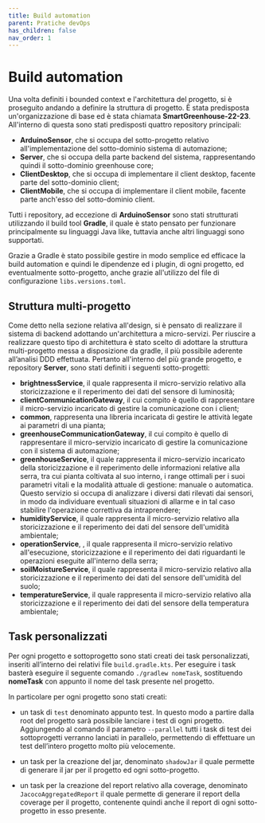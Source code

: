 ```yaml
---
title: Build automation
parent: Pratiche devOps
has_children: false
nav_order: 1
---
```

# Build automation

Una volta definiti i bounded context e l'architettura del progetto, si è proseguito andando a definire la struttura di progetto. È stata predisposta un'organizzazione di base ed è stata chiamata **SmartGreenhouse-22-23**. All'interno di questa sono stati predisposti quattro repository principali:
- **ArduinoSensor**, che si occupa del sotto-progetto relativo all'implementazione del sotto-dominio sistema di automazione;
- **Server**, che si occupa della parte backend del sistema, rappresentando quindi il sotto-dominio greenhouse core;
- **ClientDesktop**, che si occupa di implementare il client desktop, facente parte del sotto-dominio client;
- **ClientMobile**, che si occupa di implementare il client mobile, facente parte anch'esso del sotto-dominio client.

Tutti i repository, ad eccezione di **ArduinoSensor** sono stati strutturati utilizzando il build tool **Gradle**, il quale è stato pensato per funzionare principalmente su linguaggi Java like, tuttavia anche altri linguaggi sono supportati.

Grazie a Gradle è stato possibile gestire in modo semplice ed efficace la build automation e quindi le dipendenze ed i plugin, di ogni progetto, ed eventualmente sotto-progetto, anche grazie all'utilizzo del file di configurazione ``libs.versions.toml``.


## Struttura multi-progetto

Come detto nella sezione relativa all'design, si è pensato di realizzare il sistema di backend adottando un'architettura a micro-servizi. Per riuscire a realizzare questo tipo di architettura è stato scelto di adottare la struttura multi-progetto messa a disposizione da gradle, il più possibile aderente all’analisi DDD effettuata. Pertanto all'interno del più grande progetto, e repository **Server**, sono stati definiti i seguenti sotto-progetti:

- **brightnessService**, il quale rappresenta il micro-servizio relativo alla storicizzazione e il reperimento dei dati del sensore di luminosità; 
- **clientCommunicationGateway**, il cui compito è quello di rappresentare il micro-servizio incaricato di gestire la comunicazione con i client;
- **common**, rappresenta una libreria incaricata di gestire le attività legate ai parametri di una pianta;
- **greenhouseCommunicationGateway**, il cui compito è quello di rappresentare il micro-servizio incaricato di gestire la comunicazione con il sistema di automazione;
- **greenhouseService**, il quale rappresenta il micro-servizio incaricato della storicizzazione e il reperimento delle informazioni relative alla serra, tra cui pianta coltivata al suo interno, i range ottimali per i suoi parametri vitali e la modalità attuale di gestione: manuale o automatica. Questo servizio si occupa di analizzare i diversi dati rilevati dai sensori, in modo da individuare eventuali situazioni di allarme e in tal caso stabilire l'operazione correttiva da intraprendere; 
- **humidityService**, il quale rappresenta il micro-servizio relativo alla storicizzazione e il reperimento dei dati del sensore dell'umidità ambientale; 
- **operationService**, , il quale rappresenta il micro-servizio relativo all'esecuzione, storicizzazione e il reperimento dei dati riguardanti le operazioni eseguite all'interno della serra; 
- **soilMoistureService**, il quale rappresenta il micro-servizio relativo alla storicizzazione e il reperimento dei dati del sensore dell'umidità del suolo; 
- **temperatureService**, il quale rappresenta il micro-servizio relativo alla storicizzazione e il reperimento dei dati del sensore della temperatura ambientale; 

## Task personalizzati
Per ogni progetto e sottoprogetto sono stati creati dei task personalizzati, inseriti  all’interno dei relativi file ``build.gradle.kts``. Per eseguire i task basterà eseguire il seguente comando ``./gradlew nomeTask``, sostituendo **nomeTask** con appunto il nome del task presente nel progetto.

In particolare per ogni progetto sono stati creati:

- un task di ``test`` denominato appunto test. In questo modo a partire dalla root del progetto sarà possibile lanciare i test di ogni progetto. Aggiungendo al comando il parametro ``--parallel`` tutti i task di test dei sottoprogetti verranno lanciati in parallelo, permettendo di effettuare un test dell’intero progetto molto più velocemente.

- un task per la creazione del jar, denominato ``shadowJar`` il quale permette di generare il jar per il progetto ed ogni sotto-progetto.

- un task per la creazione del report relativo alla coverage, denominato ``JacocoAggregatedReport`` il quale permette di generare il report della coverage per il progetto, contenente quindi anche il report di ogni sotto-progetto in esso presente.
